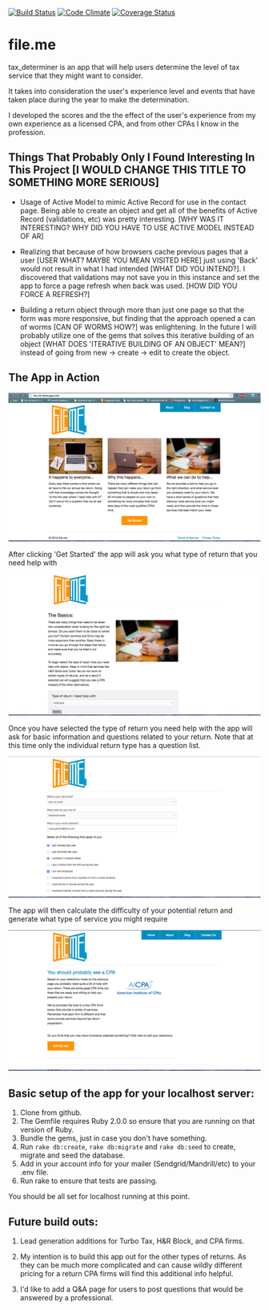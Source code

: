 [![Build Status](https://travis-ci.org/kennpat/tax_determiner.svg?branch=master)](https://travis-ci.org/kennpat/tax_determiner) [![Code Climate](https://codeclimate.com/github/kennpat/tax_determiner.png)](https://codeclimate.com/github/kennpat/tax_determiner) [![Coverage Status](https://coveralls.io/repos/kennpat/tax_determiner/badge.png)](https://coveralls.io/r/kennpat/tax_determiner)

file.me
=======

tax_determiner is an app that will help users determine the level of tax service that they might want to consider.

It takes into consideration the user's experience level and events that have taken place during the year to make
the determination.

I developed the scores and the the effect of the user's experience from my own experience as a licensed CPA, and from
other CPAs I know in the profession.

Things That Probably Only I Found Interesting In This Project [I WOULD CHANGE THIS TITLE TO SOMETHING MORE SERIOUS]
-------------------------------------------------------------

* Usage of Active Model to mimic Active Record for use in the contact page. Being able to create an object and get all of the benefits of Active Record (validations, etc) was pretty interesting. [WHY WAS IT INTERESTING? WHY DID YOU HAVE TO USE ACTIVE MODEL INSTEAD OF AR]

* Realizing that because of how browsers cache previous pages that a user [USER WHAT? MAYBE YOU MEAN VISITED HERE] just using 'Back' would not result in what I had intended [WHAT DID YOU INTEND?]. I discovered that validations may not save you in this instance and set the app to force a page refresh when back was used. [HOW DID YOU FORCE A REFRESH?]

* Building a return object through more than just one page so that the form was more responsive, but finding that the approach opened a can of worms [CAN OF WORMS HOW?] was enlightening. In the future I will probably utilize one of the gems that solves this iterative building of an object [WHAT DOES 'ITERATIVE BUILDING OF AN OBJECT' MEAN?] instead of going from new -> create -> edit to create the object.

The App in Action
-----------------

![alt tag](https://raw.githubusercontent.com/kennpat/tax_determiner/master/public/Readme/homepage.png)

After clicking 'Get Started' the app will ask you what type of return that you need help with

![alt tag](https://raw.githubusercontent.com/kennpat/tax_determiner/master/public/Readme/newpage.png)

Once you have selected the type of return you need help with the app will ask for basic information and questions
related to your return. Note that at this time only the individual return type has a question list.

![alt tag](https://raw.githubusercontent.com/kennpat/tax_determiner/master/public/Readme/editpage.png)

The app will then calculate the difficulty of your potential return and generate what type of service you might require

![alt tag](https://raw.githubusercontent.com/kennpat/tax_determiner/master/public/Readme/showpage.png)

Basic setup of the app for your localhost server:
-------------------------------------------------

1. Clone from github.
2. The Gemfile requires Ruby 2.0.0 so ensure that you are running on that version of Ruby.
2. Bundle the gems, just in case you don't have something.
3. Run `rake db:create`, `rake db:migrate` and `rake db:seed` to create, migrate and seed the database.
4. Add in your account info for your mailer (Sendgrid/Mandrill/etc) to your .env file.
5. Run rake to ensure that tests are passing.

You should be all set for localhost running at this point.

Future build outs:
------------------

1. Lead generation additions for Turbo Tax, H&R Block, and CPA firms.

2. My intention is to build this app out for the other types of returns. As they can be much more complicated
and can cause wildly different pricing for a return CPA firms will find this additional info helpful.

3. I'd like to add a Q&A page for users to post questions that would be answered by a professional.
